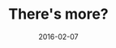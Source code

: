 ---
layout:     post
title:      "There's more?"
date:       2016-02-07
categories: art
imgsrc:     http://i.imgur.com/bbnpDWkh.png
---